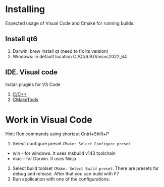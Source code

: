 # Installing
Expected usage of Visual Code and Cmake for running builds.

## Install qt6
1.  Darwin: brew install qt (need to fix its version)
2. Windows: in default location C:/Qt/6.9.0/msvc2022_64


## IDE. Visual code
Install plugins for VS Code 
1. [C/C++](https://marketplace.visualstudio.com/items/?itemName=ms-vscode.cpptools)
2. [CMakeTools](https://marketplace.visualstudio.com/items/?itemName=ms-vscode.cmake-tools)


# Work in Visual Code
Hint: Run commands using shortcut Cntrl+Shift+P

1. Select configure preset `CMake: Select Configure preset`
- win - for windows. It uses msbuild v143 toolchain
- mac - for Darwin. It uses Ninja
2. Select build toolset `CMake: Select Build preset`. There are presets for debug and release. After that you can build with F7
3. Run application with one of the configurations.
